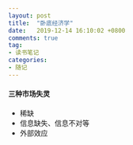 ```yaml
---
layout: post
title:  "卧底经济学"
date:   2019-12-14 16:10:02 +0800
comments: true
tag: 
- 读书笔记
categories:
- 随记
---
```


#### 三种市场失灵
- 稀缺
- 信息缺失、信息不对等
- 外部效应



